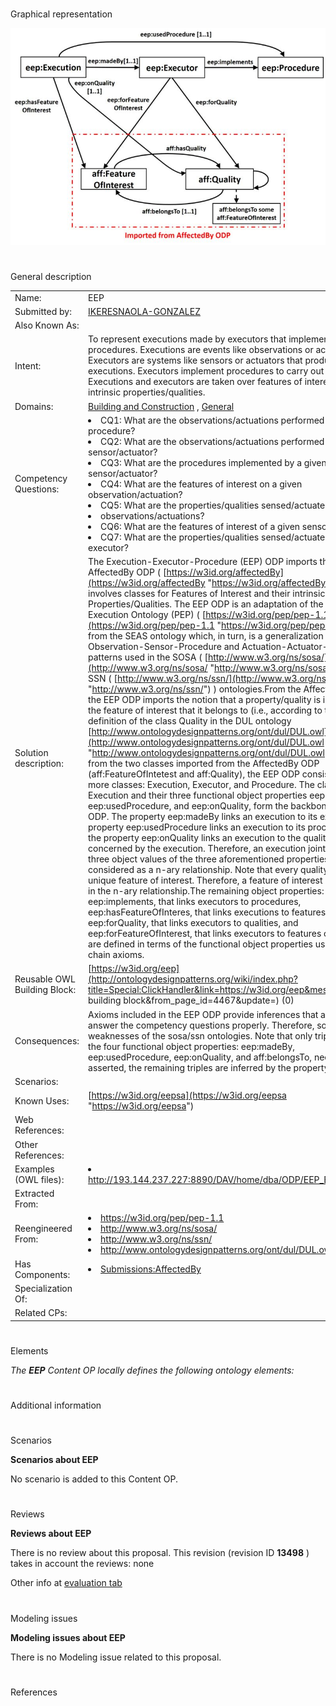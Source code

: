 # 

 Graphical representation





[![](./800px-ODPEEP.jpg)](../Image/ODPEEP.jpg.md "ODPEEP.jpg")




# 

 General description




|  |  |
| --- | --- |
|  Name:  |  EEP  |
|  Submitted by:  | [IKERESNAOLA-GONZALEZ](../User/IKERESNAOLA-GONZALEZ.md "User:IKERESNAOLA-GONZALEZ")  |
|  Also Known As:  |  |
|  Intent:  |  To represent executions made by executors that implement procedures. Executions are events like observations or actuations. Executors are systems like sensors or actuators that produce executions. Executors implement procedures to carry out their goals. Executions and executors are taken over features of interest and their intrinsic properties/qualities.  |
|  Domains:  | [Building and Construction](../Community/Building_and_Construction.md "Community:Building and Construction")  , [General](../Community/General.md "Community:General")  |
|  Competency Questions:  | <li>       CQ1: What are the observations/actuations performed by a given procedure?      </li><li>       CQ2: What are the observations/actuations performed by a given sensor/actuator?      </li><li>       CQ3: What are the procedures implemented by a given sensor/actuator?      </li><li>       CQ4: What are the features of interest on a given observation/actuation?      </li><li>       CQ5: What are the properties/qualities sensed/actuated by a given      </li><li>       observations/actuations?      </li><li>       CQ6: What are the features of interest of a given sensor/actuator?      </li><li>       CQ7: What are the properties/qualities sensed/actuated by a given executor?      </li> |
|  Solution description:  |  The Execution-Executor-Procedure (EEP) ODP imports the AffectedBy ODP ( [https://w3id.org/affectedBy](https://w3id.org/affectedBy "https://w3id.org/affectedBy")  ), that involves classes for Features of Interest and their intrinsic Properties/Qualities.  The EEP ODP is an adaptation of the Procedure Execution Ontology (PEP) ( [https://w3id.org/pep/pep-1.1](https://w3id.org/pep/pep-1.1 "https://w3id.org/pep/pep-1.1")  ) from the SEAS ontology which, in turn, is a generalization of the Observation-Sensor-Procedure and Actuation-Actuator-Procedure patterns used in the SOSA ( [http://www.w3.org/ns/sosa/](http://www.w3.org/ns/sosa/ "http://www.w3.org/ns/sosa/")  ) and SSN ( [http://www.w3.org/ns/ssn/](http://www.w3.org/ns/ssn/ "http://www.w3.org/ns/ssn/")  ) ontologies.From the AffectedBy ODP, the EEP ODP imports the notion that a property/quality is intrinsic to the feature of interest that it belongs to (i.e., according to the definition of the class Quality in the DUL ontology [http://www.ontologydesignpatterns.org/ont/dul/DUL.owl](http://www.ontologydesignpatterns.org/ont/dul/DUL.owl "http://www.ontologydesignpatterns.org/ont/dul/DUL.owl")  ).Apart from the two classes imported from the AffectedBy ODP (aff:FeatureOfIntetest and aff:Quality), the EEP ODP consists of three more classes: Execution, Executor, and Procedure. The class Execution and their three functional object properties eep:madeBy, eep:usedProcedure, and eep:onQuality, form the backbone of the ODP. The property eep:madeBy links an execution to its executor, the property eep:usedProcedure links an execution to its procedure, and the property eep:onQuality links an execution to the quality/property concerned by the execution. Therefore, an execution jointly with their three object values of the three aforementioned properties can be considered as a n-ary relationship. Note that every quality belongs to unique feature of interest. Therefore, a feature of interest is involved in the n-ary relationship.The remaining object properties: eep:implements, that links executors to procedures, eep:hasFeatureOfInteres, that links executions to features of interest, eep:forQuality, that links executors to qualities, and eep:forFeatureOfInterest, that links executors to features of interest, are defined in terms of the functional object properties using property chain axioms.  |
|  Reusable OWL Building Block:  | [https://w3id.org/eep](http://ontologydesignpatterns.org/wiki/index.php?title=Special:ClickHandler&link=https://w3id.org/eep&message=OWL building block&from_page_id=4467&update=)  (0)  |
|  Consequences:  |  Axioms included in the EEP ODP provide inferences that allow to answer the competency questions properly. Therefore, solving some weaknesses of the sosa/ssn ontologies.  Note that only triples about the four functional object properties: eep:madeBy, eep:usedProcedure, eep:onQuality, and aff:belongsTo, needs to be asserted, the remaining triples are inferred by the property axioms.  |
|  Scenarios:  |  |
|  Known Uses:  | [https://w3id.org/eepsa](https://w3id.org/eepsa "https://w3id.org/eepsa")  |
|  Web References:  |  |
|  Other References:  |  |
|  Examples (OWL files):  | <li><a class="external free" href="http://193.144.237.227:8890/DAV/home/dba/ODP/EEP_Example.owl" rel="nofollow" title="http://193.144.237.227:8890/DAV/home/dba/ODP/EEP_Example.owl">        http://193.144.237.227:8890/DAV/home/dba/ODP/EEP_Example.owl       </a></li> |
|  Extracted From:  |  |
|  Reengineered From:  | <li><a class="external free" href="https://w3id.org/pep/pep-1.1" rel="nofollow" title="https://w3id.org/pep/pep-1.1">        https://w3id.org/pep/pep-1.1       </a></li><li><a class="external free" href="http://www.w3.org/ns/sosa/" rel="nofollow" title="http://www.w3.org/ns/sosa/">        http://www.w3.org/ns/sosa/       </a></li><li><a class="external free" href="http://www.w3.org/ns/ssn/" rel="nofollow" title="http://www.w3.org/ns/ssn/">        http://www.w3.org/ns/ssn/       </a></li><li><a class="external free" href="http://www.ontologydesignpatterns.org/ont/dul/DUL.owl" rel="nofollow" title="http://www.ontologydesignpatterns.org/ont/dul/DUL.owl">        http://www.ontologydesignpatterns.org/ont/dul/DUL.owl       </a></li> |
|  Has Components:  | <li><a href="../AffectedBy/AffectedBy.md" title="Submissions:AffectedBy">        Submissions:AffectedBy       </a></li> |
|  Specialization Of:  |  |
|  Related CPs:  |  |



  





# 

 Elements



_The
 __EEP__ 
 Content OP locally defines the following ontology elements:_ 




# 

 Additional information



# 

 Scenarios




__Scenarios about EEP__ 


 No scenario is added to this Content OP.
 




# 

 Reviews




__Reviews about EEP__ 


 There is no review about this proposal.
This revision (revision ID
 __13498__ 
 ) takes in account the reviews: none
 



 Other info at
 [evaluation tab](http://ontologydesignpatterns.org/wiki/index.php?title=Submissions:EEP&action=evaluation "http://ontologydesignpatterns.org/wiki/index.php?title=Submissions:EEP&action=evaluation") 





  





# 

 Modeling issues




__Modeling issues about EEP__ 


 There is no Modeling issue related to this proposal.
 




  





# 

 References